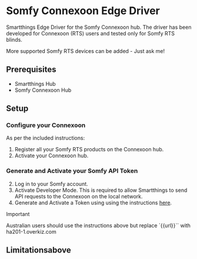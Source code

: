 # Somfy Connexoon Edge Driver
Smartthings Edge Driver for the Somfy Connexoon hub. The driver has been developed for Connexoon (RTS) users and tested only for Somfy RTS blinds.

More supported Somfy RTS devices can be added - Just ask me!

## Prerequisites
- Smartthings Hub
- Somfy Connexoon Hub

## Setup

### Configure your Connexoon 

As per the included instructions:

1. Register all your Somfy RTS products on the Connexoon hub.
1. Activate your Connexoon hub.

### Generate and Activate your Somfy API Token

2. Log in to your Somfy account. 
2. Activate Developer Mode. This is required to allow Smartthings to send API requests to the Connexoon on the local network.
2. Generate and Activate a Token using using the instructions [here](https://github.com/Somfy-Developer/Somfy-TaHoma-Developer-Mode).

> [!IMPORTANT]
> Australian users should use the instructions above but replace `{{url}}`` with ha201-1.overkiz.com

  

## Limitationsabove 
